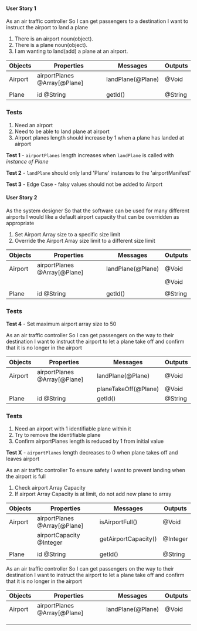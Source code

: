 #### User Story 1

As an air traffic controller
So I can get passengers to a destination
I want to instruct the airport to land a plane

1. There is an airport noun(object).
2. There is a plane noun(object).
3. I am wanting to land(add) a plane at an airport.

| Objects | Properties                   | Messages          | Outputs |
| ------- | -------------------------    | ----------------- | ------- |
| Airport | airportPlanes @Array[@Plane] | landPlane(@Plane) | @Void   |
|         |                              |                   |         |
| Plane   | id @String                   | getId()           | @String |

### Tests

1. Need an airport
2. Need to be able to land plane at airport
3. Airport planes length should increase by 1 when a plane has landed at airport

**Test 1** - `airportPlanes` length increases when `landPlane` is called with *instance of Plane*

**Test 2** - `landPlane` should only land 'Plane' instances to the 'airportManifest'

**Test 3** - Edge Case - falsy values should not be added to Airport

#### User Story 2

As the system designer
So that the software can be used for many different airports
I would like a default airport capacity that can be overridden as appropriate

1. Set Airport Array size to a specific size limit
2. Override the Airport Array size limit to a different size limit

| Objects | Properties                            | Messages             | Outputs |
| ------- | -------------------------             | -----------------    | ------- |
| Airport | airportPlanes @Array[@Plane]          | landPlane(@Plane)    | @Void   |
|         |                                       |                      | @Void   |
|         |                                       |                      |         |
| Plane   | id @String                            | getId()              | @String |

### Tests

**Test 4** - Set maximum airport array size to 50



As an air traffic controller
So I can get passengers on the way to their destination
I want to instruct the airport to let a plane take off and confirm that it is no longer in the airport

| Objects | Properties                   | Messages              | Outputs |
| ------- | -------------------------    | -----------------     | ------- |
| Airport | airportPlanes @Array[@Plane] | landPlane(@Plane)     | @Void   |
|         |                              | planeTakeOff(@Plane)  | @Void   |
| Plane   | id @String                   | getId()               | @String |

### Tests

1. Need an airport with 1 identifiable plane within it
2. Try to remove the identifiable plane
3. Confirm airportPlanes length is reduced by 1 from initial value

**Test X** - `airportPlanes` length decreases to 0 when plane takes off and leaves airport















As an air traffic controller
To ensure safety
I want to prevent landing when the airport is full

1. Check airport Array Capacity
2. If airport Array Capacity is at limit, do not add new plane to array

| Objects | Properties                            | Messages             | Outputs |
| ------- | -------------------------             | -----------------    | ------- |
| Airport | airportPlanes @Array[@Plane]          | isAirportFull()      | @Void   |
|         | airportCapacity @Integer              | getAirportCapacity() | @Integer|
|         |                                       |                      |         |
| Plane   | id @String                            | getId()              | @String |

As an air traffic controller
So I can get passengers on the way to their destination
I want to instruct the airport to let a plane take off and confirm that it is no longer in the airport

| Objects | Properties                            | Messages             | Outputs |
| ------- | -------------------------             | -----------------    | ------- |
| Airport | airportPlanes @Array[@Plane]          | landPlane(@Plane)    | @Void   |
|         |                                       |                      |         |
|         |                                       |                      |         |
|         |                                       |                      |         |
